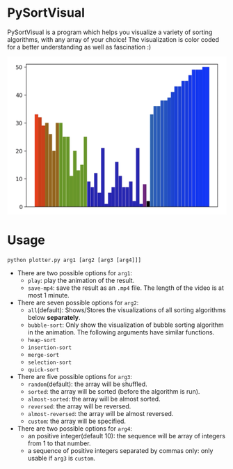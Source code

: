 # PySortVisual
PySortVisual is a program which helps you visualize a variety of sorting algorithms, with any array of your choice! The visualization is color coded for a better understanding as well as fascination :)

![alt text](https://raw.githubusercontent.com/LynF8/PySortVisual/master/sample-screenshot.png "Screenshot from PySortVisual. Picture shows heap sort being executed.")

# Usage
`python plotter.py arg1 [arg2 [arg3 [arg4]]]`

- There are two possible options for `arg1`:
    - `play`: play the animation of the result.
    - `save-mp4`: save the result as an `.mp4` file. The length of the video is at most 1 minute.
- There are seven possible options for `arg2`:
    - `all`(default): Shows/Stores the visualizations of all sorting algorithms below **separately**.
    - `bubble-sort`: Only show the visualization of bubble sorting algorithm in the animation. The following arguments have similar functions.
    - `heap-sort`
    - `insertion-sort`
    - `merge-sort`
    - `selection-sort`
    - `quick-sort`
- There are five possible options for `arg3`:
    - `random`(default): the array will be shuffled.
    - `sorted`: the array will be sorted (before the algorithm is run).
    - `almost-sorted`: the array will be almost sorted.
    - `reversed`: the array will be reversed.
    - `almost-reversed`: the array will be almost reversed.
    - `custom`: the array will be specified.
- There are two possible options for `arg4`:
    - an positive integer(default 10): the sequence will be array of integers from 1 to that number.
    - a sequence of positive integers separated by commas only: only usable if `arg3` is `custom`.
